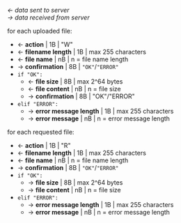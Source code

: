 _<- data sent to server_<br>
_-> data received from server_

for each uploaded file:
- <- **action** | 1B | "W"
- <- **filename length** | 1B | max 255 characters
- <- **file name** | nB | n = file name length
- -> **confirmation** | 8B | `"OK"`/`"ERROR"`
- `if "OK":`
  - <- **file size** | 8B | max 2^64 bytes
  - <- **file content** | nB | n = file size
  - -> **confirmation** | 8B | "OK"/"ERROR"
- `elif "ERROR":`
  - -> **error message length** | 1B | max 255 characters
  - -> **error message** | nB | n = error message length

for each requested file:
- <- **action** | 1B | "R"
- <- **filename length** | 1B | max 255 characters
- <- **file name** | nB | n = file name length
- -> **confirmation** | 8B | `"OK"`/`"ERROR"`
- `if "OK":`
  - -> **file size** | 8B | max 2^64 bytes
  - -> **file content** | nB | n = file size
- `elif "ERROR":`
    - -> **error message length** | 1B | max 255 characters
    - -> **error message** | nB | n = error message length